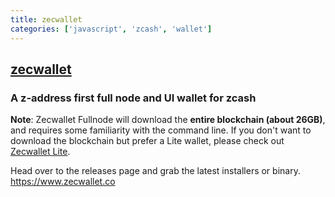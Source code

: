 ```yaml
---
title: zecwallet
categories: ['javascript', 'zcash', 'wallet']
---
```

## [zecwallet](https://github.com/ZcashFoundation/zecwallet)

### A z-address first full node and UI wallet for zcash


**Note**: Zecwallet Fullnode will download the **entire blockchain (about 26GB)**, and requires some familiarity with the command line. If you don't want to download the blockchain but prefer a Lite wallet, please check out [Zecwallet Lite](https://www.zecwallet.co).

Head over to the releases page and grab the latest installers or binary. https://www.zecwallet.co
